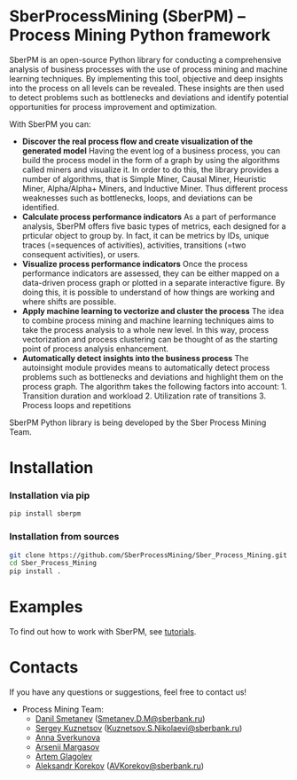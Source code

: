 # SberProcessMining (SberPM) – Process Mining Python framework
SberPM is an open-source Python library for conducting a comprehensive analysis of business processes with the use of process mining and machine learning techniques. By implementing this tool, objective and deep insights into the process on all levels can be revealed. These insights are then used to detect problems such as bottlenecks and deviations and identify potential opportunities for process improvement and optimization.

With SberPM you can:
- **Discover the real process flow and create visualization of the generated model**
    Having the event log of a business process, you can build the process model in the form of a graph by using the algorithms called miners and visualize it. In order to do this, the library provides a number of algorithms, that is Simple Miner, Causal Miner, Heuristic Miner, Alpha/Alpha+ Miners, and Inductive Miner. Thus different process weaknesses such as bottlenecks, loops, and deviations can be identified.
- **Calculate process performance indicators**
    As a part of performance analysis, SberPM offers five basic types of metrics, each designed for a prticular object to group by. In fact, it can be metrics by IDs, unique traces (=sequences of activities), activities, transitions (=two consequent activities), or users.
- **Visualize process performance indicators**
    Once the process performance indicators are assessed, they can be either mapped on a data-driven process graph or plotted in a separate interactive figure. By doing this, it is possible to understand of how things are working and where shifts are possible.
-  **Apply machine learning to vectorize and cluster the process**
    The idea to combine process mining and machine learning techniques aims to take the process analysis to a whole new level. In this way, process vectorization and process clustering can be thought of as the starting point of process analysis enhancement. 
- **Automatically detect insights into the business process**
    The autoinsight module provides means to automatically detect process problems such as bottlenecks and deviations and highlight them on the process graph. The algorithm takes the following factors into account:
        1. Transition duration and workload
        2. Utilization rate of transitions
        3. Process loops and repetitions

SberPM Python library is being developed by the Sber Process Mining Team.

# Installation
### Installation via pip
```bash 
pip install sberpm
```
### Installation from sources
```bash 
git clone https://github.com/SberProcessMining/Sber_Process_Mining.git
cd Sber_Process_Mining
pip install .
```

# Examples
To find out how to work with SberPM, see [tutorials](https://github.com/SberProcessMining/Sber_Process_Mining/tree/master/tutorials).

# Contacts
If you have any questions or suggestions, feel free to contact us!
- Process Mining Team: 
    - [Danil Smetanev](https://github.com/danilsmith) (Smetanev.D.M@sberbank.ru)
    - [Sergey Kuznetsov](https://github.com/sergkuzn)  (Kuznetsov.S.Nikolaevi@sberbank.ru)
    - [Anna Sverkunova](https://github.com/annasverk) 
    - [Arsenii Margasov](https://github.com/mrgsv) 
    - [Artem Glagolev](https://github.com/morphious24) 
    - [Aleksandr Korekov](https://github.com/sashakorekov) (AVKorekov@sberbank.ru) 
